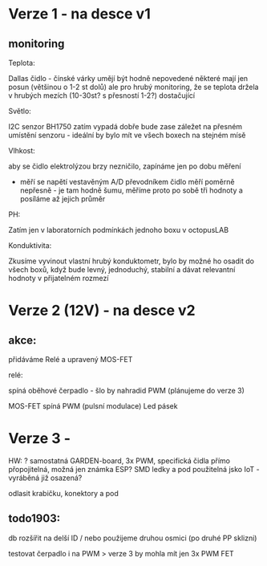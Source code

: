 # Verze 1 - na desce v1

## monitoring

Teplota: 

Dallas čidlo - čínské várky umějí být hodně nepovedené
některé mají jen posun (většinou o 1-2 st dolů) 
ale pro hrubý monitoring, že se teplota držela v hrubých mezích (10-30st? s přesností 1-2?) dostačující

Světlo:

I2C senzor BH1750 zatím vypadá dobře
bude zase záležet na přesném umístění senzoru - ideální by bylo mít ve všech boxech na stejném mísě

Vlhkost:

aby se čidlo elektrolýzou brzy nezničilo, zapínáme jen po dobu měření
- měří se napětí vestavěným A/D převodníkem
čidlo měří poměrně nepřesně - je tam hodně šumu, měříme proto po sobě tři hodnoty a posíláme až jejich průměr 

PH:

Zatím jen v laboratorních podmínkách jednoho boxu v octopusLAB


Konduktivita:

Zkusíme vyvinout vlastní hrubý konduktometr, bylo by možné ho osadit do všech boxů, když bude levný, jednoduchý, stabilní a dávat relevantní hodnoty v přijatelném rozmezí


# Verze 2 (12V) - na desce v2

## akce:

přidáváme Relé a upravený MOS-FET

relé: 

spíná oběhové čerpadlo - šlo by nahradid PWM (plánujeme do verze 3)


MOS-FET spíná PWM (pulsní modulace) Led pásek

# Verze 3 - 

HW: ? samostatná GARDEN-board, 3x PWM, specifická čidla přímo přopojitelná, možná jen známka ESP? SMD ledky a pod
použitelná jsko IoT - vyráběná již osazená?

odlasit krabičku, konektory a pod

## todo1903:

db rozšířit na delší ID / nebo použijeme druhou osmici (po druhé PP sklizni)

testovat čerpadlo i na PWM > verze 3 by mohla mít jen 3x PWM FET

